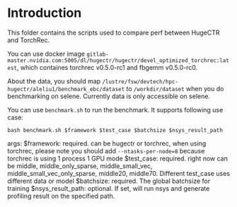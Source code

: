 # Introduction
This folder contains the scripts used to compare perf between HugeCTR and TorchRec.

You can use docker image `gitlab-master.nvidia.com:5005/dl/hugectr/hugectr/devel_optimized_torchrec:latest`, which containes torchrec v0.5.0-rc1 and fbgemm v0.5.0-rc0.

About the data, you should map `/lustre/fsw/devtech/hpc-hugectr/aleliu1/benchmark_ebc/dataset` to `/workdir/dataset` when you do benchmarking on selene. Currently data is only accessible on selene.

You can use `benchmark.sh` to run the benchmark. It supports following use case:
```
bash benchmark.sh $framework $test_case $batchsize $nsys_result_path
```
args:
$framework: required. can be hugectr or torchrec, when using torchrec, please note you should add `--ntasks-per-node=8` because torchrec is using 1 process 1 GPU mode
$test_case: required. right now can be middle, middle_only_sparse, middle_small_vec, middle_small_vec_only_sparse, middle20, middle70. Different test_case uses different data or model
$batchsize: required. The global batchsize for training
$nsys_result_path: optional. If set, will run nsys and generate profiling result on the specified path.

